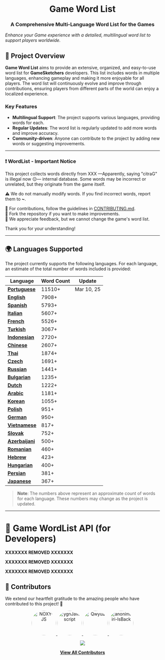 <h1 align="center">Game Word List</h1>
<h3 align="center">A Comprehensive Multi-Language Word List for the Games</h3>
<p align="center">
</p>

_Enhance your Game experience with a detailed, multilingual word list to support players worldwide._

## 📌 **Project Overview**  

**Game Word List** aims to provide an extensive, organized, and easy-to-use word list for **GameSketchers** developers. This list includes words in multiple languages, enhancing gameplay and making it more enjoyable for all players. The word list will continuously evolve and improve through contributions, ensuring players from different parts of the world can enjoy a localized experience.

### Key Features
- **Multilingual Support**: The project supports various languages, providing words for each.
- **Regular Updates**: The word list is regularly updated to add more words and improve accuracy.
- **Community-driven**: Anyone can contribute to the project by adding new words or suggesting improvements.

---

### ❗ WordList - Important Notice

This project collects words directly from XXX —Apparently, saying "citraG" is illegal now 😐— internal database. Some words may be incorrect or unrelated, but they originate from the game itself.

⚠️ We do not manually modify words. If you find incorrect words, report them to **~**.

🔹 For contributions, follow the guidelines in [CONTRIBUTING.md](https://github.com/GameSketchers/Game-WordList/tree/main/.github/CONTRIBUTING.md).   
🔹 Fork the repository if you want to make improvements.   
🔹 We appreciate feedback, but we cannot change the game's word list.   

Thank you for your understanding!

---
## 🌍 **Languages Supported**

The project currently supports the following languages. For each language, an estimate of the total number of words included is provided:


| Language      | Word Count | Update |
|---------------|------------|-------------------|
| **[Portuguese](https://github.com/GameSketchers/Game-WordList/tree/main/languages/Portuguese)**| 11510+ | Mar 10, 25 |
| **[English](https://github.com/GameSketchers/Game-WordList/tree/main/languages/English)**    | 7908+         ||
| **[Spanish](https://github.com/GameSketchers/Game-WordList/tree/main/languages/Spanish)**   | 5793+          ||
| **[Italian](https://github.com/GameSketchers/Game-WordList/tree/main/languages/Italian)**   | 5607+          ||
| **[French](https://github.com/GameSketchers/Game-WordList/tree/main/languages/French)**    | 5526+          ||
| **[Turkish](https://github.com/GameSketchers/Game-WordList/tree/main/languages/Turkish)**   | 3067+          ||
| **[Indonesian](https://github.com/GameSketchers/Game-WordList/tree/main/languages/Indonesian)**| 2720+          ||
| **[Chinese](https://github.com/GameSketchers/Game-WordList/tree/main/languages/Chinese)**   | 2607+          ||
| **[Thai](https://github.com/GameSketchers/Game-WordList/tree/main/languages/Thai)**      | 1874+          ||
| **[Czech](https://github.com/GameSketchers/Game-WordList/tree/main/languages/Czech)**     | 1691+          ||
| **[Russian](https://github.com/GameSketchers/Game-WordList/tree/main/languages/Russian)**   | 1441+          ||
| **[Bulgarian](https://github.com/GameSketchers/Game-WordList/tree/main/languages/Bulgarian)** | 1235+          ||
| **[Dutch](https://github.com/GameSketchers/Game-WordList/tree/main/languages/Dutch)**     | 1222+          ||
| **[Arabic](https://github.com/GameSketchers/Game-WordList/tree/main/languages/Arabic)**    | 1181+          ||
| **[Korean](https://github.com/GameSketchers/Game-WordList/tree/main/languages/Korean)**    | 1055+          ||
| **[Polish](https://github.com/GameSketchers/Game-WordList/tree/main/languages/Polish)**    | 951+          ||
| **[German](https://github.com/GameSketchers/Game-WordList/tree/main/languages/German)**    | 950+          ||
| **[Vietnamese](https://github.com/GameSketchers/Game-WordList/tree/main/languages/Vietnamese)**| 817+          ||
| **[Slovak](https://github.com/GameSketchers/Game-WordList/tree/main/languages/Slovak)**    | 752+          ||
| **[Azerbaijani](https://github.com/GameSketchers/Game-WordList/tree/main/languages/Azerbaijani)**| 500+         ||
| **[Romanian](https://github.com/GameSketchers/Game-WordList/tree/main/languages/Romanian)**  | 460+          ||
| **[Hebrew](https://github.com/GameSketchers/Game-WordList/tree/main/languages/Hebrew)**    | 423+          ||
| **[Hungarian](https://github.com/GameSketchers/Game-WordList/tree/main/languages/Hungarian)** | 400+          ||
| **[Persian](https://github.com/GameSketchers/Game-WordList/tree/main/languages/Persian)**   | 381+          ||
| **[Japanese](https://github.com/GameSketchers/Game-WordList/tree/main/languages/Japanese)**  | 367+          ||

> **Note**: The numbers above represent an approximate count of words for each language. These numbers may change as the project is updated.

---

# 📌 Game WordList API (for Developers)

**XXXXXXX  REMOVED  XXXXXXX**

**XXXXXXX  REMOVED  XXXXXXX**

**XXXXXXX  REMOVED  XXXXXXX**

## 🤝 Contributors  

We extend our heartfelt gratitude to the amazing people who have contributed to this project! 💖  

<p align="center">
  <a href="https://github.com/NOXY-JS">
    <img src="https://github.com/NOXY-JS.png" width="80" height="80" style="border-radius: 50%;" alt="NOXY-JS">
  </a>
  <a href="https://github.com/ygnJavascript">
    <img src="https://github.com/ygnJavascript.png" width="80" height="80" style="border-radius: 50%;" alt="ygnJavascript">
  </a>
  <a href="https://github.com/Qwyua">
    <img src="https://github.com/Qwyua.png" width="80" height="80" style="border-radius: 50%;" alt="Qwyua">
  </a>
  <a href="https://github.com/anonimbiri-IsBack">
    <img src="https://github.com/anonimbiri-IsBack.png" width="80" height="80" style="border-radius: 50%;" alt="anonimbiri-IsBack">
  </a>
</p>

<p align="center">
  <a href="https://github.com/GameSketchers/Game-WordList/graphs/contributors">
    <img src="https://img.shields.io/github/contributors/GameSketchers/Game-WordList?color=blue&style=for-the-badge">
  </a>
</p>

<p align="center">
  <a href="https://github.com/GameSketchers/Game-WordList/graphs/contributors">
    <b>View All Contributors</b>
  </a>
</p>

